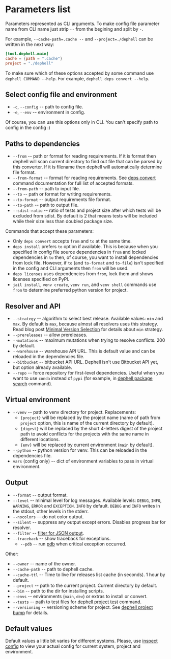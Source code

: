 # Parameters list

Parameters represented as CLI arguments. To make config file parameter name from CLI name just strip `--` from the begining and split by `-`.

For example, `--cache-path=.cache --` and `--project=./dephell` can be written in the next way:

```toml
[tool.dephell.main]
cache = {path = ".cache"}
project = "./dephell"
```

To make sure which of these options accepted by some command use `dephell COMMAND --help`. For example, `dephell deps convert --help`.

## Select config file and environment

+ `-c`, `--config` -- path to config file.
+ `-e`, `--env` -- environment in config.

Of course, you can use this options only in CLI. You can't specify path to config in the config :)

## Paths to dependencies

+ `--from` -- path or format for reading requirements. If it is format then dephell will scan current directory to find out file that can be parsed by this converter. If it is filename then dephell will automatically determine file format.
+ `--from-format` -- format for reading requirements. See [deps convert](cmd-deps-convert) command documentation for full list of accepted formats.
+ `--from-path` -- path to input file.
+ `--to` -- path or format for writing requirements.
+ `--to-format` -- output requirements file format.
+ `--to-path` -- path to output file.
+ `--sdist-ratio` -- ratio of tests and project size after which tests will be excluded from sdist. By default is 2 that means tests will be included while their size less than doubled package size.

Commands that accept these parameters:

+ Only `deps convert` accepts `from` and `to` at the same time.
+ `deps install` prefers `to` option if available. This is because when you specified in config file source dependencies in `from` and locked dependencies in `to` then, of course, you want to install dependencies from lock file. However, if `to` (and `to-format` and `to-file`) isn't specified in the config and CLI arguments then `from` will be used.
+ `deps licenses` uses dependencies from `from`, lock them and shows licenses specified on PyPI.
+ `jail install`, `venv create`, `venv run`, and `venv shell` commands use `from` to determine preferred python version for project.

## Resolver and API

+ `--strategy` -- algorithm to select best release. Available values: `min` and `max`. By default is `max`, because almost all resolvers uses this strategy. Read blog post [Minimal Version Selection](https://research.swtch.com/vgo-mvs) for details about `min` strategy.
+ `--prereleases` -- allow prereleases.
+ `--mutations` -- maximum mutations when trying to resolve conflicts. 200 by default.
+ `--warehouse` -- warehouse API URL. This is default value and can be reloaded in the dependencies file.
+ `--bitbucket` -- bitbucket API URL. Dephell isn't use Bitbucket API yet, but option already available.
+ `--repo` -- force repository for first-level dependencies. Useful when you want to use `conda` instead of `pypi` (for example, in [dephell package search](cmd-package-search) command).

## Virtual environment

+ `--venv` -- path to venv directory for project. Replacements:
    + `{project}` will be replaced by the project name (name of path from `project` option, this is name of the current directory by default).
    + `{digest}` will be replaced by the short 4-letters digest of the project path to avoid conflicts for the projects with the same name in different locations.
    + `{env}` will be replaced by current environment (`main` by default).
+ `--python` -- python version for venv. This can be reloaded in the dependencies file.
+ `vars` (config only) -- dict of environment variables to pass in virtual environment.

## Output

+ `--format` -- output format.
+ `--level` -- minimal level for log messages. Available levels: `DEBUG`, `INFO`, `WARNING`, `ERROR` and `EXCEPTION`. `INFO` by default. `DEBUG` and `INFO` writes in the stdout, other levels in the stderr.
+ `--nocolors` -- do not color output.
+ `--silent` -- suppress any output except errors. Disables progress bar for resolver.
+ `--filter` -- [filter for JSON output](filters).
+ `--traceback` -- show traceback for exceptions.
    + `--pdb` -- run [pdb](https://docs.python.org/3/library/pdb.html) when critical exception occurred.

Other:

+ `--owner` -- name of the owner.
+ `--cache-path` -- path to dephell cache.
+ `--cache-ttl` -- Time to live for releases list cache (in seconds). 1 hour by default.
+ `--project` -- path to the current project. Current directory by default.
+ `--bin` -- path to the dir for installing scripts.
+ `--envs` -- environments (`main`, `dev`) or extras to install or convert.
+ `--tests` -- path to test files for [dephell project test](cmd-project-test) command.
+ `--versioning` -- versioning scheme for project. See [dephell project bump](cmd-project-bump) for details.

## Default values

Default values a little bit varies for different systems. Please, use [inspect config](cmd-inspect-config) to view your actual config for current system, project and environment.
